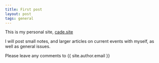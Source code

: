 ```yaml
---
title: First post
layout: post
tags: general
---
```


This is my personal site, [cade.site](cade.site)

I will post small notes, and larger articles on current events with myself, as well as general issues.

<!-- EXCERPT -->

Please leave any comments to {{ site.author.email }}

